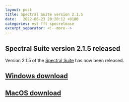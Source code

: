 ```yaml
---
layout: post
title: Spectral Suite version 2.1.5
date:   2022-06-23 20:20:12 +0100
categories: vst fft specrelease
excerpt_separator: <!--more-->
---
```


<section>
<h1>Spectral Suite version 2.1.5 released</h1>
<p>Version 2.1.5 of the <a href="/spectralsuite">Spectral Suite</a> has now been released.</p>
<!--more-->

<a href="https://github.com/andrewreeman/SpectralSuite/releases/tag/2.1.5-r2-Windows"><h2>Windows download</h2></a>
<a href="https://github.com/andrewreeman/SpectralSuite/releases/tag/2.1.5-OSX"><h2>MacOS download</h2></a>

</section>
